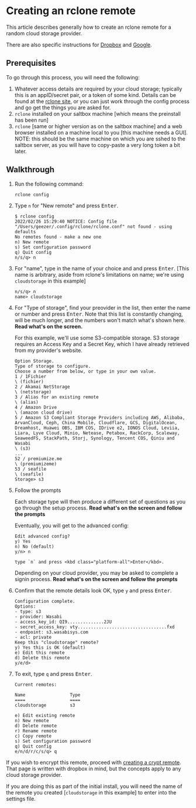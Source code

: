 # Creating an rclone remote

This article describes generally how to create an rclone remote for a random cloud storage provider.

There are also specific instructions for [Dropbox](rclone-remote-dropbox.md) and [Google](rclone-remote.md).

## Prerequisites

To go through this process, you will need the following:

   1. Whatever access details are required by your cloud storage; typically this is an appID/secret pair, or a token of some kind.  Details can be found at the [rclone site](https://rclone.org/overview/), or you can just work through the config process and go get the things you are asked for.
   2. `rclone` installed on your saltbox machine [which means the preinstall has been run]
   3. `rclone` [same or higher version as on the saltbox machine] and a web browser installed on a machine local to you [this machine needs a GUI].  NOTE: this should be the same machine on which you are sshed to the saltbox server, as you will have to copy-paste a very long token a bit later.

## Walkthrough

1. Run the following command:

    ```shell
    rclone config
    ```

2. Type `n` for "New remote" and press <kbd class="platform-all">Enter</kbd>.

    ```shell
    $ rclone config
    2022/02/26 15:29:40 NOTICE: Config file "/Users/geezer/.config/rclone/rclone.conf" not found - using defaults
    No remotes found - make a new one
    n) New remote
    s) Set configuration password
    q) Quit config
    n/s/q> n
    ```

3. For "name", type in the name of your choice and and press <kbd class="platform-all">Enter</kbd>. [This name is arbitrary, aside from rclone's limitations on name; we're using `cloudstorage` in this example]

    ```shell
    n/s/q> n
    name> cloudstorage
    ```

4. For "Type of storage", find your preovider in the list, then enter the name or number and press <kbd class="platform-all">Enter</kbd>.  Note that this list is constantly changing, will be much longer, and the numbers won't match what's shown here.  **Read what's on the screen.**

    For this example, we'll use some S3-compatible storage.  S3 storage requires an Access Key and a Secret Key, which I have already retrieved from my provider's website.

    ```shell
    Option Storage.
    Type of storage to configure.
    Choose a number from below, or type in your own value.
    1 / 1Fichier
    \ (fichier)
    2 / Akamai NetStorage
    \ (netstorage)
    3 / Alias for an existing remote
    \ (alias)
    4 / Amazon Drive
    \ (amazon cloud drive)
    5 / Amazon S3 Compliant Storage Providers including AWS, Alibaba, ArvanCloud, Ceph, China Mobile, Cloudflare, GCS, DigitalOcean, Dreamhost, Huawei OBS, IBM COS, IDrive e2, IONOS Cloud, Leviia, Liara, Lyve Cloud, Minio, Netease, Petabox, RackCorp, Scaleway, SeaweedFS, StackPath, Storj, Synology, Tencent COS, Qiniu and Wasabi
    \ (s3)
    ...
    52 / premiumize.me
    \ (premiumizeme)
    53 / seafile
    \ (seafile)
    Storage> s3
    ```

5. Follow the prompts

    Each storage type will then produce a different set of questions as you go through the setup process.  **Read what's on the screen and follow the prompts**

    Eventually, you will get to the advanced config:
    
    ```shell
    Edit advanced config?
    y) Yes
    n) No (default)
    y/n> n

    type `n` and press <kbd class="platform-all">Enter</kbd>.
    ```

    Depending on your cloud provider, you may be asked to complete a signin process.  **Read what's on the screen and follow the prompts**

6. Confirm that the remote details look OK, type `y` and press <kbd class="platform-all">Enter</kbd>.

    ```shell
    Configuration complete.
    Options:
    - type: s3
    - provider: Wasabi
    - access_key_id: QI9..............2JU
    - secret_access_key: vty..................................fxd
    - endpoint: s3.wasabisys.com
    - acl: private
    Keep this "cloudstorage" remote?
    y) Yes this is OK (default)
    e) Edit this remote
    d) Delete this remote
    y/e/d>
    ```

16. To exit, type `q` and press <kbd class="platform-all">Enter</kbd>.

    ```shell
    Current remotes:

    Name                 Type
    ====                 ====
    cloudstorage         s3

    e) Edit existing remote
    n) New remote
    d) Delete remote
    r) Rename remote
    c) Copy remote
    s) Set configuration password
    q) Quit config
    e/n/d/r/c/s/q> q
    ```

If you wish to encrypt this remote, proceed with [creating a crypt remote](rclone-remote-encrypted.md).  That page is written with dropbox in mind, but the concepts apply to any cloud storage provider.

If you are doing this as part of the initial install, you will need the name of the remote you created [`cloudstorage` in this example] to enter into the settings file.
